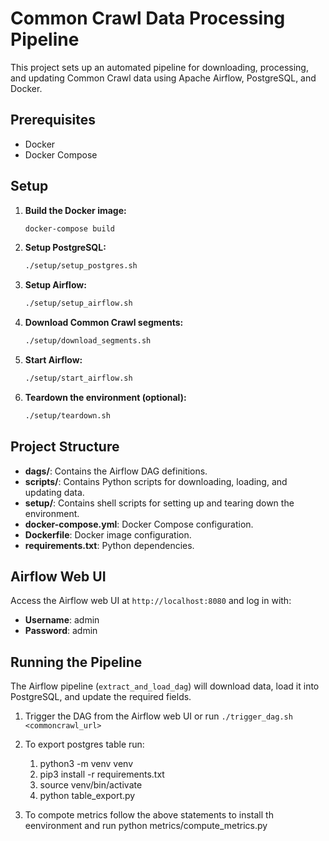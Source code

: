 # Common Crawl Data Processing Pipeline

This project sets up an automated pipeline for downloading, processing, and updating Common Crawl data using Apache Airflow, PostgreSQL, and Docker.

## Prerequisites

- Docker
- Docker Compose

## Setup


1. **Build the Docker image:**

    ```sh
    docker-compose build
    ```

2. **Setup PostgreSQL:**

    ```sh
    ./setup/setup_postgres.sh
    ```

3. **Setup Airflow:**

    ```sh
    ./setup/setup_airflow.sh
    ```

4. **Download Common Crawl segments:**

    ```sh
    ./setup/download_segments.sh
    ```

5. **Start Airflow:**

    ```sh
    ./setup/start_airflow.sh
    ```

6. **Teardown the environment (optional):**

    ```sh
    ./setup/teardown.sh
    ```

## Project Structure

- **dags/**: Contains the Airflow DAG definitions.
- **scripts/**: Contains Python scripts for downloading, loading, and updating data.
- **setup/**: Contains shell scripts for setting up and tearing down the environment.
- **docker-compose.yml**: Docker Compose configuration.
- **Dockerfile**: Docker image configuration.
- **requirements.txt**: Python dependencies.

## Airflow Web UI

Access the Airflow web UI at `http://localhost:8080` and log in with:

- **Username**: admin
- **Password**: admin

## Running the Pipeline

The Airflow pipeline (`extract_and_load_dag`) will download data, load it into PostgreSQL, and update the required fields.

1. Trigger the DAG from the Airflow web UI or run `./trigger_dag.sh <commoncrawl_url>`
2. To export postgres table run:
    1. python3 -m venv venv
    2. pip3 install -r requirements.txt
    3. source venv/bin/activate
    4. python table_export.py
  
3. To compote metrics follow the above statements to install th eenvironment and run python metrics/compute_metrics.py




